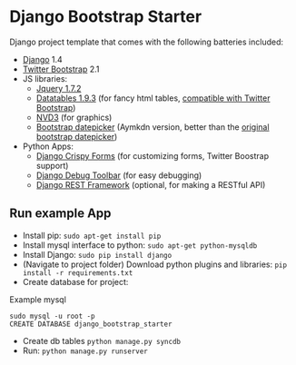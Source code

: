 Django Bootstrap Starter
========================

Django project template that comes with the following batteries included:

* [Django](https://www.djangoproject.com/) 1.4
* [Twitter Bootstrap](http://twitter.github.com/bootstrap/) 2.1
* JS libraries: 
	- [Jquery 1.7.2](http://jquery.com/)
	- [Datatables 1.9.3](http://datatables.net/) (for fancy html tables, [compatible with Twitter Bootstrap](http://datatables.net/release-datatables/extras/TableTools/bootstrap.html))
	- [NVD3](http://nvd3.com/) (for graphics)
	- [Bootstrap datepicker](https://github.com/Aymkdn/Datepicker-for-Bootstrap) (Aymkdn version, better than the [original bootstrap datepicker](http://www.eyecon.ro/bootstrap-datepicker/))
* Python Apps:
	- [Django Crispy Forms](https://github.com/maraujop/django-crispy-forms) (for customizing forms, Twitter Boostrap support)
	- [Django Debug Toolbar](https://github.com/django-debug-toolbar/django-debug-toolbar) (for easy debugging)
	- [Django REST Framework](http://django-rest-framework.org/) (optional, for making a RESTful API)

Run example App
-----------

* Install pip: ``sudo apt-get install pip``
* Install mysql interface to python: ``sudo apt-get python-mysqldb``
* Install Django: ``sudo pip install django``
* (Navigate to project folder) Download python plugins and libraries: ``pip install -r requirements.txt`` 
* Create database for project:

Example mysql	

    sudo mysql -u root -p
    CREATE DATABASE django_bootstrap_starter	

* Create db tables ``python manage.py syncdb``
* Run: ``python manage.py runserver``